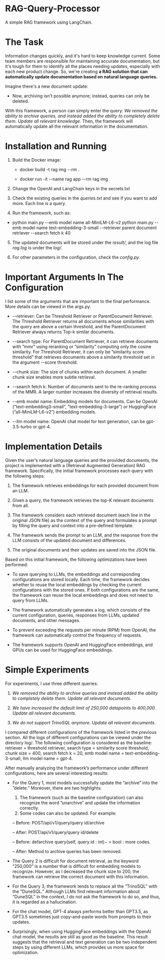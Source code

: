 # RAG-Query-Processor
A simple RAG framework using LangChain.

# The Task

Information changes quickly, and it's hard to keep knowledge current. Some team members are responsible for maintaining accurate documentation, but it's tough for them to identify all the places needing updates, especially with each new product change. So, we're creating **a RAG solution that can automatically update documentation based on natural language queries.**

Imagine there's a new document update:

* Now, archiving isn't possible anymore; instead, queries can only be deleted.

With this framework, a person can simply enter the query: *We removed the ability to archive queries, and instead added the ability to completely delete them. Update all relevant knowledge.* Then, the framework will automatically update all the relevant information in the documentation.

# Installation and Running
1. Build the Docker image:

    * docker build -t rag img --rm .

    * docker run -it --name rag app --rm rag img

2. Change the OpenAI and LangChain keys in the secrets.txt

3. Check the existing queries in the *queries.txt* and see if you want to add more. Each line is a query.

4. Run the framework, such as:

* python main.py --emb model name all-MiniLM-L6-v2 python main.py --emb model name text-embedding-3-small --retriever parent document retriever --search fetch k 40

5. The updated documents will be stored under the *result/*, and the log file *rag.log* is under the *log/*.

6. For other parameters in the configuration, check the *config.py*.

# Important Arguments In The Configuration

I list some of the arguments that are important to the final performance. More details can be viewed in the args.py.

* --retriever: Can be Threshold Retriever or ParentDocument Retriever. The Threshold Retriever returns all documents whose similarities with the query are above a certain threshold, and the ParentDocument Retriever always returns Top-k similar documents.

* --search type: For ParentDocument Retriever, it can retrieve documents with ”mmr” using reranking or ”similarity” computing only the cosine similarity. For Threshold Retriever, it can only be ”similarity score threshold” that retrieves documents above a similarity threshold set in the argument --score threshold.

* --chunk size: The size of chunks within each document. A smaller chunk size enables more subtle retrieval.

* --search fetch k: Number of documents sent to the re-ranking process of the MMR. A larger number increases the diversity of retrieval results.

* --emb model name: Embedding models for documents. Can be OpenAI (”text-embedding3-small”, ”text-embedding-3-large”) or HuggingFace (”all-MiniLM-L6-v2”) embedding models.

* --llm model name: OpenAI chat model for text generation, can be gpt-3.5-turbo or gpt-4.

# Implementation Details

Given the user’s natural language queries and the provided documents, the project is implemented with a (Retrieval Augmented Generation) RAG framework. Specifically, the initial framework processes each query with the following steps:

1. The framework retrieves embeddings for each provided document from an LLM.

2. Given a query, the framework retrieves the top-K relevant documents from all.

3. The framework considers each retrieved document (each line in the original JSON file) as the context of the query and formulates a prompt by filling the query and context into a pre-defined template.

4. The framework sends the prompt to an LLM, and the response from the LLM consists of the updated document and differences.

5. The original documents and their updates are saved into the JSON file.

Based on this initial framework, the following optimizations have been performed:

* To save querying to LLMs, the embeddings and corresponding configurations are stored locally. Each time, the framework decides whether to reuse the local embeddings by checking the current configurations with the stored ones. If both configurations are the same, the framework can reuse the local embeddings and does not need to query from LLMs.

* The framework automatically generates a log, which consists of the current configuration, queries, responses from LLMs, updated documents, and other messages.

* To prevent exceeding the requests per minute (RPM) from OpenAI, the framework can automatically control the frequency of requests.

* The framework supports OpenAI and HuggingFace embeddings, and GPUs can be used for HuggingFace embeddings.

# Simple Experiments

For experiments, I use three different queries:

1. *We removed the ability to archive queries and instead added the ability to completely delete them. Update all relevant documents.*

2. *We have increased the default limit of 250,000 datapoints to 400,000. Update all relevant documents.*

3. *We do not support TrinoSQL anymore. Update all relevant documents.*

I compared different configurations of the framework listed in the previous section. All the logs of different configurations can be viewed under the directory log/. The following configuration is considered as the baseline: retriever = threshold retriever, search type = similarity score threshold, chunk size = 400, search fetch k = 20, emb model name = text-embedding-3-small, llm model name = gpt-4.

After manually analyzing the framework’s performance under different configurations, here are several interesting results:

* For the Query 1, most models successfully update the ”archive” into the ”delete.” Moreover, there are two highlights:
    1. The framework (such as the baseline configuration) can also recognize the word ”unarchive” and update the information correctly.
    2. Some codes can also be updated. For example:

	– Before: POST/api/v1/query/query id/archive

	– After: POST/api/v1/query/query id/delete

	– Before: defarchive query(self, query id : int)− > bool : more codes.

	– After: Method to archive queries has been removed.

* The Query 2 is difficult for document retrieval, as the keyword ”250,000” is a number that is difficult for embedding models to recognize. However, as I decreased the chunk size to 200, the framework can retrieve the correct document with this information.

* For the Query 3, the framework tends to replace all the ”TrinoSQL” with the ”DuneSQL.” Although LLMs find relevant information about ”DuneSQL” in the context, I do not ask the framework to do so, and thus, it is regarded as a hallucination.

* For the chat model, GPT-4 always performs better than GPT3.5, as GPT3.5 sometimes just copy-and-paste words from prompts to their updates.

* Surprisingly, when using HuggingFace embeddings with the OpenAI chat model, the results are still as good as the baseline. This result suggests that the retrieval and text generation can be two independent steps by using different LLMs, which provides us more space for optimization.
